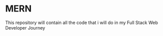 # MERN
This repository will  contain all the code that i will do in my Full Stack Web Developer Journey
